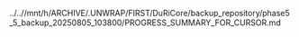 ../..//mnt/h/ARCHIVE/.UNWRAP/FIRST/DuRiCore/backup_repository/phase5_5_backup_20250805_103800/PROGRESS_SUMMARY_FOR_CURSOR.md